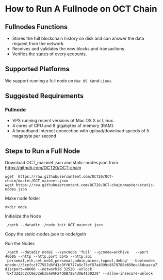 # How to Run A Fullnode on OCT Chain

## Fullnodes Functions

* Stores the full blockchain history on disk and can answer the data request from the network.
* Receives and validates the new blocks and transactions.
* Verifies the states of every accounts.

## Supported Platforms

We support running a full node on `Mac OS X`and `Linux`.

## Suggested Requirements

### Fullnode
- VPS running recent versions of Mac OS X or Linux.
- 4 cores of CPU and 8 gigabytes of memory (RAM).
- A broadband Internet connection with upload/download speeds of 5 megabyte per second


## Steps to Run a Full Node

Download  OCT_mainnet.json and static-nodes.json from  https://github.com/OCT20/OCT-chain

```
wget  https://raw.githubusercontent.com/OCT20/OCT-chain/master/OCT_mainnet.json
wget https://raw.githubusercontent.com/OCT20/OCT-chain/master/static-nodes.json
```

Make node folder

```
mkdir node
```

Initialize the Node
```
./geth --datadir ./node init OCT_mainnet.json
```

Copy the static-nodes.json to node/geth

Run the Nodes

```
./geth --datadir node1 --syncmode 'full' --gcmode=archive   --port 40605 --http --http.port 3545 --http.api 'personal,eth,net,web3,personal,admin,miner,txpool,debug' --bootnodes enode://5cefccf77557d8f41c3ff6777a5c73ef57a4999c8878788e659ec45dcaaca71b0f88e45ca28e1fdcec8731a597793ef698ae74ff0e2648d32ae0325984060569@66.29.131.186:0?discport=40606 --networkid 32520 -unlock '0xf32d3C2cC0e32eb36a0AF24d0B72E43AE41b0230' --allow-insecure-unlock

```
